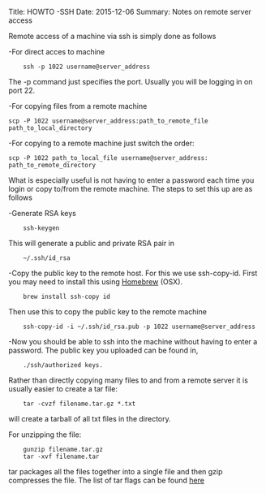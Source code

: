 Title: HOWTO -SSH
Date: 2015-12-06
Summary: Notes on remote server access

Remote access of a machine via ssh is simply done as follows

-For direct acces to machine

        ssh -p 1022 username@server_address

The -p command just specifies the port. Usually you will be logging in on port 22.

-For copying files from a remote machine

    scp -P 1022 username@server_address:path_to_remote_file path_to_local_directory

-For copying to a remote machine just switch the order:

    scp -P 1022 path_to_local_file username@server_address: path_to_remote_directory


What is especially useful is not having to enter a password each time you login or copy to/from the remote machine. The steps to set this up are as follows

-Generate RSA keys

        ssh-keygen

This will generate a public and private RSA pair in 

        ~/.ssh/id_rsa

-Copy the public key to the remote host.
For this we use ssh-copy-id. First you may need to install this using [Homebrew](http://brew.sh/) (OSX).

        brew install ssh-copy id

Then use this to copy the public key to the remote machine

        ssh-copy-id -i ~/.ssh/id_rsa.pub -p 1022 username@server_address

-Now you should be able to ssh into the machine without having to enter a password. The public key you uploaded can be found in,

        ./ssh/authorized keys.

Rather than directly copying many files to and from a remote server it is usually easier to create a tar file:

        tar -cvzf filename.tar.gz *.txt

will create a tarball of all txt files in the directory.

For unzipping the file:

        gunzip filename.tar.gz
        tar -xvf filename.tar

tar packages all the files together into a single file and then gzip compresses the file. The list of tar flags can be found [here](http://linuxcommand.org/man_pages/tar1.html)

        


